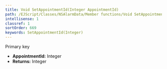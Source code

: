 ```yaml
---
title: Void SetAppointmentId(Integer AppointmentId)
path: /EJScript/Classes/NSAlarmData/Member functions/Void SetAppointmentId(Integer p_0)
intellisense: 1
classref: 1
sortOrder: 669
keywords: SetAppointmentId(Integer)
---
```



Primary key



* **AppointmentId:** Integer
* **Returns:** Integer


